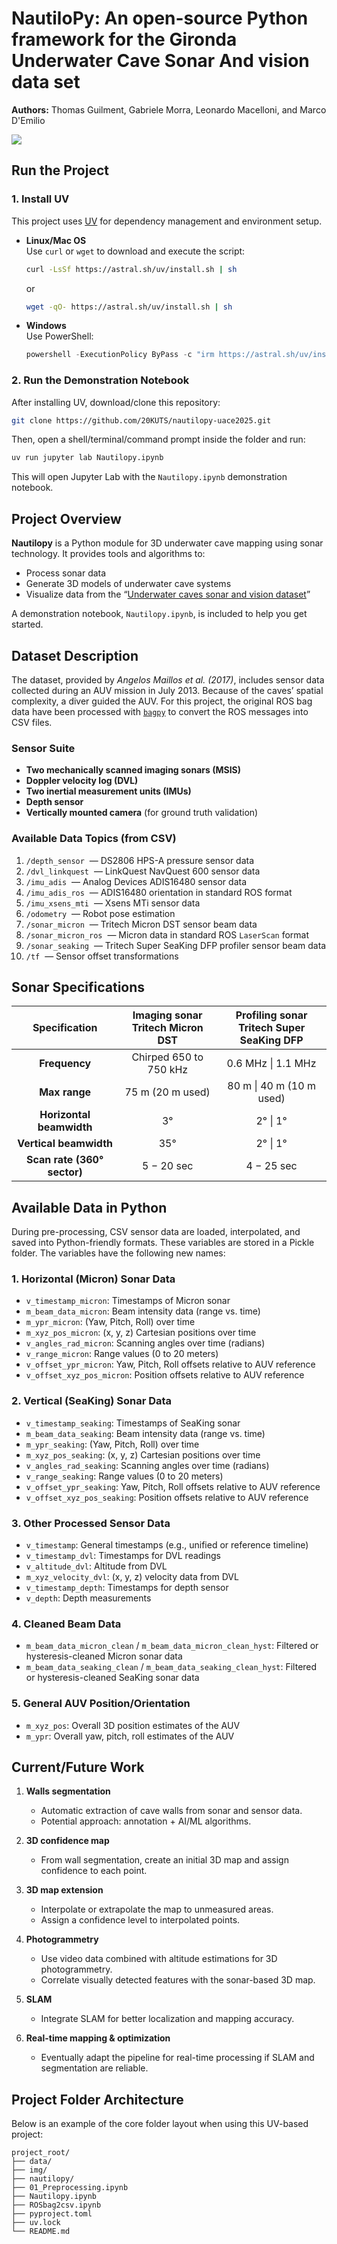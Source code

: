 # NautiloPy: An open-source Python framework for the Gironda Underwater Cave Sonar And vision data set
**Authors:** Thomas Guilment, Gabriele Morra, Leonardo Macelloni, and Marco D'Emilio

![](./img/Logo_nautilopy_tiny_v2.png)

## Run the Project

### 1. Install UV

This project uses [UV](https://docs.astral.sh/uv/) for dependency management and environment setup.

- **Linux/Mac OS**  
  Use `curl` or `wget` to download and execute the script:
  ```bash
  curl -LsSf https://astral.sh/uv/install.sh | sh
  ```
  or
  ```bash
  wget -qO- https://astral.sh/uv/install.sh | sh
  ```

- **Windows**  
  Use PowerShell:
  ```powershell
  powershell -ExecutionPolicy ByPass -c "irm https://astral.sh/uv/install.ps1 | iex"
  ```

### 2. Run the Demonstration Notebook

After installing UV, download/clone this repository:
```bash
git clone https://github.com/20KUTS/nautilopy-uace2025.git
```

Then, open a shell/terminal/command prompt inside the folder and run:
```bash
uv run jupyter lab Nautilopy.ipynb
```
This will open Jupyter Lab with the `Nautilopy.ipynb` demonstration notebook.

## Project Overview

**Nautilopy** is a Python module for 3D underwater cave mapping using sonar technology. It provides tools and algorithms to:

- Process sonar data
- Generate 3D models of underwater cave systems
- Visualize data from the “[Underwater caves sonar and vision dataset](https://cirs.udg.edu/caves-dataset/)”

A demonstration notebook, `Nautilopy.ipynb`, is included to help you get started.

## Dataset Description

The dataset, provided by *Angelos Maillos et al. (2017)*, includes sensor data collected during an AUV mission in July 2013. Because of the caves’ spatial complexity, a diver guided the AUV. For this project, the original ROS bag data have been processed with [`bagpy`](https://jmscslgroup.github.io/bagpy/) to convert the ROS messages into CSV files.

### Sensor Suite

- **Two mechanically scanned imaging sonars (MSIS)**
- **Doppler velocity log (DVL)**
- **Two inertial measurement units (IMUs)**
- **Depth sensor**
- **Vertically mounted camera** (for ground truth validation)

### Available Data Topics (from CSV)

1. `/depth_sensor` &nbsp;— DS2806 HPS-A pressure sensor data  
2. `/dvl_linkquest` &nbsp;— LinkQuest NavQuest 600 sensor data  
3. `/imu_adis` &nbsp;— Analog Devices ADIS16480 sensor data  
4. `/imu_adis_ros` &nbsp;— ADIS16480 orientation in standard ROS format  
5. `/imu_xsens_mti` &nbsp;— Xsens MTi sensor data  
6. `/odometry` &nbsp;— Robot pose estimation  
7. `/sonar_micron` &nbsp;— Tritech Micron DST sensor beam data  
8. `/sonar_micron_ros` &nbsp;— Micron data in standard ROS `LaserScan` format  
9. `/sonar_seaking` &nbsp;— Tritech Super SeaKing DFP profiler sensor beam data  
10. `/tf` &nbsp;— Sensor offset transformations  

<!-- 
REMOVED (FILE TOO LARGE):
    11. /sonar_seaking_ros : Profiler data in standard ROS LaserScan format
    12. /imu_xsens_mti_ros: Xsens MTi orientation in standard ROS format
-->

## Sonar Specifications

| Specification                  | **Imaging sonar** <br>Tritech Micron DST | **Profiling sonar** <br>Tritech Super SeaKing DFP |
|:------------------------------:|:----------------------------------------:|:-------------------------------------------------:|
| **Frequency**                  | Chirped 650 to 750 kHz                   | 0.6 MHz \| 1.1 MHz                                |
| **Max range**                  | 75 m (20 m used)                         | 80 m \| 40 m (10 m used)                          |
| **Horizontal beamwidth**       | 3°                                       | 2° \| 1°                                          |
| **Vertical beamwidth**         | 35°                                      | 2° \| 1°                                          |
| **Scan rate (360° sector)**    | 5 − 20 sec                                | 4 − 25 sec                                        |

## Available Data in Python

During pre-processing, CSV sensor data are loaded, interpolated, and saved into Python-friendly formats. These variables are stored in a Pickle folder. The variables have the following new names:

### 1. Horizontal (Micron) Sonar Data
- `v_timestamp_micron`: Timestamps of Micron sonar  
- `m_beam_data_micron`: Beam intensity data (range vs. time)  
- `m_ypr_micron`: (Yaw, Pitch, Roll) over time  
- `m_xyz_pos_micron`: (x, y, z) Cartesian positions over time  
- `v_angles_rad_micron`: Scanning angles over time (radians)  
- `v_range_micron`: Range values (0 to 20 meters)  
- `v_offset_ypr_micron`: Yaw, Pitch, Roll offsets relative to AUV reference  
- `v_offset_xyz_pos_micron`: Position offsets relative to AUV reference  

### 2. Vertical (SeaKing) Sonar Data
- `v_timestamp_seaking`: Timestamps of SeaKing sonar  
- `m_beam_data_seaking`: Beam intensity data (range vs. time)  
- `m_ypr_seaking`: (Yaw, Pitch, Roll) over time  
- `m_xyz_pos_seaking`: (x, y, z) Cartesian positions over time  
- `v_angles_rad_seaking`: Scanning angles over time (radians)  
- `v_range_seaking`: Range values (0 to 20 meters)  
- `v_offset_ypr_seaking`: Yaw, Pitch, Roll offsets relative to AUV reference  
- `v_offset_xyz_pos_seaking`: Position offsets relative to AUV reference  

### 3. Other Processed Sensor Data
- `v_timestamp`: General timestamps (e.g., unified or reference timeline)  
- `v_timestamp_dvl`: Timestamps for DVL readings  
- `v_altitude_dvl`: Altitude from DVL  
- `m_xyz_velocity_dvl`: (x, y, z) velocity data from DVL  
- `v_timestamp_depth`: Timestamps for depth sensor  
- `v_depth`: Depth measurements  

### 4. Cleaned Beam Data
- `m_beam_data_micron_clean` / `m_beam_data_micron_clean_hyst`: Filtered or hysteresis-cleaned Micron sonar data  
- `m_beam_data_seaking_clean` / `m_beam_data_seaking_clean_hyst`: Filtered or hysteresis-cleaned SeaKing sonar data  

### 5. General AUV Position/Orientation
- `m_xyz_pos`: Overall 3D position estimates of the AUV  
- `m_ypr`: Overall yaw, pitch, roll estimates of the AUV  

## Current/Future Work

1. **Walls segmentation**  
   - Automatic extraction of cave walls from sonar and sensor data.  
   - Potential approach: annotation + AI/ML algorithms.

2. **3D confidence map**  
   - From wall segmentation, create an initial 3D map and assign confidence to each point.

3. **3D map extension**  
   - Interpolate or extrapolate the map to unmeasured areas.  
   - Assign a confidence level to interpolated points.

4. **Photogrammetry**  
   - Use video data combined with altitude estimations for 3D photogrammetry.  
   - Correlate visually detected features with the sonar-based 3D map.

5. **SLAM**  
   - Integrate SLAM for better localization and mapping accuracy.

6. **Real-time mapping & optimization**  
   - Eventually adapt the pipeline for real-time processing if SLAM and segmentation are reliable.

## Project Folder Architecture

Below is an example of the core folder layout when using this UV-based project:

```
project_root/
├── data/
├── img/
├── nautilopy/
├── 01_Preprocessing.ipynb
├── Nautilopy.ipynb
├── ROSbag2csv.ipynb
├── pyproject.toml
├── uv.lock
└── README.md
```